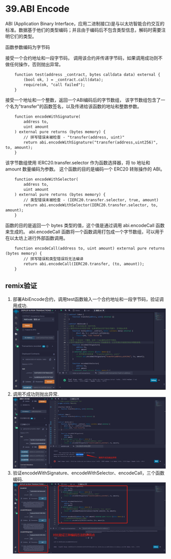 # 39.ABI Encode
ABI (Application Binary Interface，应用二进制接口)是与以太坊智能合约交互的标准。数据基于他们的类型编码；并且由于编码后不包含类型信息，解码时需要注明它们的类型。

函数参数编码为字节码

接受一个合约地址和一段字节码，
调用该合约并传递字节码，如果调用成功则不做任何操作，否则抛出异常。

```solidity
    function test(address _contract, bytes calldata data) external {
        (bool ok, ) = _contract.call(data);
        require(ok, "call failed");
    }
```
接受一个地址和一个整数，返回一个ABI编码后的字节数组，
该字节数组包含了一个名为"transfer"的函数签名，以及传递给该函数的地址和整数参数。

```solidity
    function encodeWithSignature(
        address to,
        uint amount
    ) external pure returns (bytes memory) {
        // 拼写错误未被检查 - "transfer(address, uint)"
        return abi.encodeWithSignature("transfer(address,uint256)", to, amount);
    }
```

该字节数组使用 IERC20.transfer.selector 作为函数选择器，将 to 地址和 amount 数量编码为参数。
这个函数的目的是编码一个 ERC20 转账操作的 ABI。

```solidity
    function encodeWithSelector(
        address to,
        uint amount
    ) external pure returns (bytes memory) {
        // 类型错误未被检查 - (IERC20.transfer.selector, true, amount)
        return abi.encodeWithSelector(IERC20.transfer.selector, to, amount);
    }
```
函数的目的是返回一个 bytes 类型的值，这个值是通过调用 abi.encodeCall 函数来生成的。
abi.encodeCall 函数将一个函数调用打包成一个字节数组，可以用于在以太坊上进行外部函数调用。

```solidity
    function encodeCall(address to, uint amount) external pure returns (bytes memory) {
        // 拼写错误和类型错误将无法编译
        return abi.encodeCall(IERC20.transfer, (to, amount));
    }
```


## remix验证
1. 部署AbiEncode合约，调用test函数输入一个合约地址和一段字节码，验证调用成功.
![39-1.png](./img/39-1.png)
2. 调用不成功则抛出异常.
![39-2.jpg](./img/39-2.jpg)
3. 验证encodeWithSignature、encodeWithSelector、encodeCall，三个函数编码.
![39-3.jpg](./img/39-3.jpg)
